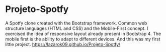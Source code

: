 # Projeto-Spotfy
A Spotfy clone created with the Bootstrap framework. Common web structure languages (HTML and CSS) and the Mobile-First concept. I exercised the idea of responsive layout already present in Bootstrap 4. The mobile first is the ability to adapt to different devices. And this was my first little project.
https://lazarok09.github.io/Projeto-Spotfy/
